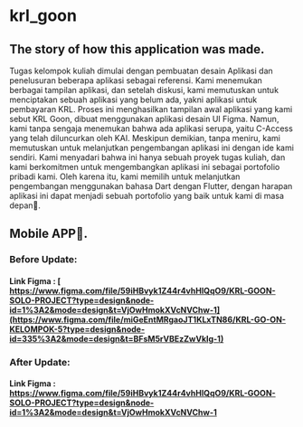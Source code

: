 # krl_goon
## The story of how this application was made.
Tugas kelompok kuliah dimulai dengan pembuatan desain Aplikasi dan penelusuran beberapa aplikasi sebagai referensi. Kami menemukan berbagai tampilan aplikasi, dan setelah diskusi, kami memutuskan untuk menciptakan sebuah aplikasi yang belum ada, yakni aplikasi untuk pembayaran KRL. Proses ini menghasilkan tampilan awal aplikasi yang kami sebut KRL Goon, dibuat menggunakan aplikasi desain UI Figma. Namun, kami tanpa sengaja menemukan bahwa ada aplikasi serupa, yaitu C-Access yang telah diluncurkan oleh KAI. Meskipun demikian, tanpa meniru, kami memutuskan untuk melanjutkan pengembangan aplikasi ini dengan ide kami sendiri. Kami menyadari bahwa ini hanya sebuah proyek tugas kuliah, dan kami berkomitmen untuk mengembangkan aplikasi ini sebagai portofolio pribadi kami. Oleh karena itu, kami memilih untuk melanjutkan pengembangan menggunakan bahasa Dart dengan Flutter, dengan harapan aplikasi ini dapat menjadi sebuah portofolio yang baik untuk kami di masa depan🚀.

## Mobile APP📱.

### Before Update:
#### Link Figma : [ https://www.figma.com/file/59iHBvyk1Z44r4vhHlQqO9/KRL-GOON-SOLO-PROJECT?type=design&node-id=1%3A2&mode=design&t=VjOwHmokXVcNVChw-1](https://www.figma.com/file/miGeEntMRgaoJT1KLxTN86/KRL-GO-ON-KELOMPOK-5?type=design&node-id=335%3A2&mode=design&t=BFsM5rVBEzZwVkIg-1)

### After Update:
#### Link Figma : https://www.figma.com/file/59iHBvyk1Z44r4vhHlQqO9/KRL-GOON-SOLO-PROJECT?type=design&node-id=1%3A2&mode=design&t=VjOwHmokXVcNVChw-1
